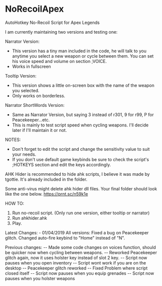 # NoRecoilApex
AutoHotkey No-Recoil Script for Apex Legends


I am currently maintaining two versions and testing one:

Narrator Version:
- This version has a tiny man included in the code, he will talk to you anytime you select a new weapon or cycle between them.
You can set his voice speed and volume on section ;VOICE.
- Works in fullscreen

Tooltip Version:
- This version shows a little on-screen box with the name of the weapon you selected.
- Only works on borderless.

Narrator ShortWords Version:
- Same as Narrator Version, but saying 3 instead of r301, 9 for r99, P for Peacekeeper...etc.
- This is mainly to test script speed when cycling weapons. I'll decide later if I'll maintain it or not.



NOTES:
- Don't forget to edit the script and change the sensitivity value to suit your needs.
- If you don't use default game keybinds be sure to check the script's ;HOTKEYS section and edit the keys accordingly.


AHK Hider is recommended to hide ahk scripts, I believe it was made by tgottie.
It's already included in the folder.

Some anti-virus might delete ahk hider dll files.
Your final folder should look like the one below.
https://prnt.sc/n59k1e


HOW TO:
1. Run no-recoil script. (Only run one version, either tooltip or narrator)
2. Run ahkhider.ahk
3. Play.


Latest Changes: - 01/04/2019
All versions:
Fixed a bug on Peacekeeper glitch.
Changed auto-fire keybind to "Home" instead of "N".


Previous changes:
-- Made some code changes on voices function, should be quicker now when cycling between weapons.
-- Reworked Peacekeeper glitch again, now it uses holster key instead of slot 2 key.
-- Script now pauses when you open inventory
-- Script wont work if you are on the desktop
-- Peacekeeper glitch reworked
-- Fixed Problem where script closed itself
-- Script now pauses when you equip grenades
-- Script now pauses when you holster weapons
